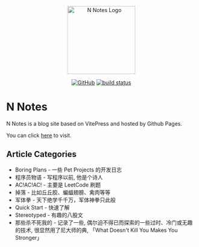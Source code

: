 <p align="center">
    <img width="180" src="https://boring-plans.github.io/n-notes/logo.svg" alt="N Notes Logo" />
</p>
<p align="center">
  <a href="https://github.com/boring-plans/n-notes/blob/main/LICENSE"><img alt="GitHub" src="https://img.shields.io/github/license/boring-plans/n-notes?color=blue"></a>
  <a href="https://github.com/boring-plans/n-notes/actions/workflows/cd.yml?query=branch%3Amain"><img src="https://img.shields.io/github/workflow/status/boring-plans/n-notes/cd/main" alt="build status"></a>
</p>

# N Notes

N Notes is a blog site based on VitePress and hosted by Github Pages.

You can click [here](https://boring-plans.github.io/n-notes) to visit.


## Article Categories

- Boring Plans - 一些 Pet Projects 的开发日志
- 程序员物语 - 写程序以前, 他是个诗人
- AC!AC!AC! - 主要是 LeetCode 刷题
- 掉落 - 比如丘丘胶、蝙蝠翅膀、禽肉等等
- 军体拳 - 天下绝学千千万，军体神拳只此般
- Quick Start - 快速了解
- Stereotyped - 有趣的八股文
- 那些杀不死我的 - 记录了一些, 偶尔迫不得已而探索的一些过时、冷门或无趣的技术, 很显然用了尼大师的典, 「What Doesn't Kill You Makes You Stronger」
